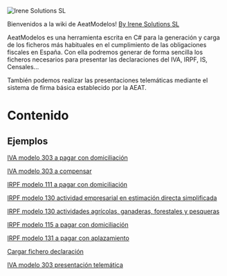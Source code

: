 ![Irene Solutions SL](http://www.irenesolutions.com/archive/img/logo-irene-solutions-transparent-sm.png)

Bienvenidos a la wiki de AeatModelos!
[By Irene Solutions SL](https://www.irenesolutions.com)

AeatModelos es una herramienta escrita en C# para la generación y carga de los ficheros más habituales en el cumplimiento de las obligaciones fiscales en España. Con ella podremos generar de forma sencilla los ficheros necesarios para presentar las declaraciones del IVA, IRPF, IS, Censales...

También podemos realizar las presentaciones telemáticas mediante el sistema de firma básica establecido por la AEAT.

# Contenido

## Ejemplos

[IVA modelo 303 a pagar con domiciliación](/mdiago/AeatModelos/wiki/001-Ejemplo:-IVA-Modelo-303-año-2019-versión-10.10-(Declaración-domiciliada))

[IVA modelo 303 a compensar](/mdiago/AeatModelos/wiki/002-Ejemplo:-IVA-Modelo-303-año-2019-versión-10.10-(Declaración-a-compensar))

[IRPF modelo 111 a pagar con domiciliación](/mdiago/AeatModelos/wiki/003-Ejemplo:-IRPF-Modelo-111-año-2016-versión-18)

[IRPF modelo 130 actividad empresarial en estimación directa simplificada ](/mdiago/AeatModelos/wiki/004-Ejemplo:-IRPF-Pago-a-cuenta-estimación-directa-Modelo-130-año-2015)

[IRPF modelo 130 actividades agrícolas, ganaderas, forestales y pesqueras](/mdiago/AeatModelos/wiki/005-Ejemplo:-IRPF-Pago-a-cuenta-estimación-directa-Modelo-130-año-2015-(Actividades-agrícolas,-ganaderas,-forestales-y-pesqueras))

[IRPF modelo 115 a pagar con domiciliación](/mdiago/AeatModelos/wiki/006-Ejemplo:-Arrendamientos-inmuebles-urbanos-Modelo-115-año-2015-versión-1.3)

[IRPF modelo 131 a pagar con aplazamiento](/mdiago/AeatModelos/wiki/003-Ejemplo:-IRPF-Modelo-111-año-2016-versión-18)

[Cargar fichero declaración](/mdiago/AeatModelos/wiki/008-Ejemplo:-Cargar-un-fichero-de-declaración)

[IVA modelo 303 presentación telemática](/mdiago/AeatModelos/wiki/009-Ejemplo:-Modelo-303-4T-a-devolver-con-presentación-telemática)
